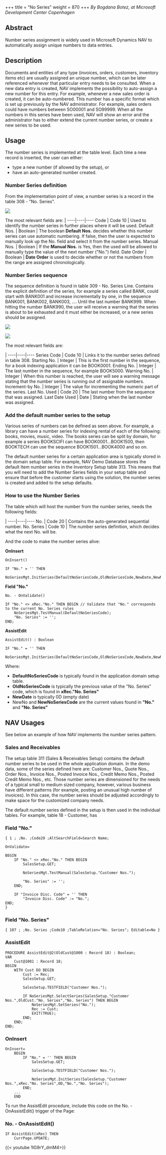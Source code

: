 +++
title = "No Series"
weight = 870
+++
_By Bogdana Botez, at Microsoft Development Center Copenhagen_

## Abstract

Number series assignment is widely used in Microsoft Dynamics NAV to automatically assign unique numbers to data entries.

## Description

Documents and entities of any type (invoices, orders, customers, inventory items etc) are usually assigned an unique number, which can be later referenced whenever that particular entry needs to be consulted. When a new data entry is created, NAV implements the possibility to auto-assign a new number for this entry. For example, whenever a new sales order is created, it can be auto-numbered. This number has a specific format which is set up previously by the NAV administrator. For example, sales orders could have numbers between SO00001 and SO99999\. When all the numbers in this series have been used, NAV will show an error and the administrator has to either extend the current number series, or create a new series to be used.

## Usage

The number series is implemented at the table level. Each time a new record is inserted, the user can either:

* type a new number (if allowed by the setup), or
* have an auto-generated number created.

### Number Series definition

From the implementation point of view, a number series is a record in the table 308 - "No. Series".

[![ ][image0]][anchor0]  

The most relevant fields are:
|
----|----|----
Code | Code 10 | Used to identify the number series in further places where it will be used.
Default Nos. | Boolean | The boolean **Default Nos.** decides whether this number series can use automatic numbering. If false, then the user is expected to manually look up the No. field and select it from the number series.
Manual Nos. | Boolean | If the **Manual Nos.** is Yes, then the used will be allowed to manually type the value of the next number ("No.") field.
Date Order | Boolean | **Date Order** is used to decide whether or not the numbers from the range are assigned chronologically.

### Number Series sequence

The sequence definition is found in table 309 - No. Series Line. Contains the explicit definition of the series, for example a series called BANK, could start with BANK001 and increase incrementally by one, in the sequence BANK001, BANK002, BANK003, .... Until the last number BANK999\. When hitting the number BANK990, the user will receive a warning that the series is about to be exhausted and it must either be increased, or a new series should be assigned.

[![ ][image1]][anchor1]

[![ ][image2]][anchor2]

The most relevant fields are:

|
----|----|----
Series Code | Code 10 | Links it to the number series defined in table 308\.
Starting No. | Integer | This is the first number in the sequence, for a book indexing application it can be BOOK0001\.
Ending No. | Integer | The last number in the sequence, for example BOOK5000\.
Warning No. | Integer | When this number is reached, the user will see a warning message stating that the number series is running out of assignable numbers.
Increment-by No. | Integer | The value for incrementing the numeric part of the series.
Last No. Used | Code 20 | The last number from the sequence that was assigned.
Last Date Used | Date | Stating when the last number was assigned.

### Add the default number series to the setup

Various series of numbers can be defined as seen above. For example, a library can have a number series for indexing rental of each of the following: books, movies, music, video. The books series can be split by domain, for example a series BOOKSCIFI can have BOOK0001...BOOK1500, then BOOKTECH can use the sequence BOOK1501...BOOK4000 and so on.

The default number series for a certain application area is typically stored in the domain setup table. For example, NAV Demo Database stores the default Item number series in the Inventory Setup table 313\. This means that you will need to add the Number Series fields in your setup table and ensure that before the customer starts using the solution, the number series is created and added to the setup defaults.

### How to use the Number Series

The table which will host the number from the number series, needs the following fields:

|
----|----|----
No. | Code 20 | Contains the auto-generated sequential number.
No. Series | Code 10 | The number series definition, which decides what the next No. will be.

And the code to make the number series alive:

**OnInsert**

```al
OnInsert()

IF "No." = '' THEN 
    NoSeriesMgt.InitSeries(DefaultNoSeriesCode,OldNoSeriesCode,NewDate,NewNo,NewNoSeriesCode);
```

**Field "No."**

```al
No. - OnValidate()

IF "No." <> xRec."No." THEN BEGIN // Validate that "No." corresponds to the current No. Series rules 
    NoSeriesMgt.TestManual(DefaultNoSeriesCode);
    "No. Series" := '';
END;
```

**AssistEdit**

```al
AssistEdit() : Boolean

IF "No." = '' THEN 
    NoSeriesMgt.InitSeries(DefaultNoSeriesCode,OldNoSeriesCode,NewDate,NewNo,NewNoSeriesCode);
```

Where:

* **DefaultNoSeriesCode** is typically found in the application domain setup table.
* **OldNoSeriesCode** is typically the previous value of the "No. Series" code, which is found in **xRec."No. Series"**
* **NewDate** is typically 0D (empty date)
* NewNo and **NewNoSeriesCode** are the current values found in **"No."** and **"No. Series"**

## NAV Usages

See below an example of how NAV implements the number series pattern.

### Sales and Receivables

The setup table 311 (Sales & Receivables Setup) contains the default number series to be used in the whole application domain. In the demo data, some of the series defined here are: Customer Nos., Quote Nos., Order Nos., Invoice Nos., Posted Invoice Nos., Credit Memo Nos., Posted Credit Memo Nos., etc. Those number series are dimensioned for the needs of a typical small to medium sized company, however, various business have different patterns (for example, posting an unusual high number of invoices). In this case, the number series should be adjusted accordingly to make space for the customized company needs.

The default number series defined in the setup is then used in the individual tables. For example, table 18 - Customer, has

### Field "No."

```al
{ 1 ; ;No. ;Code20 ;AltSearchField=Search Name;

OnValidate=

BEGIN
    IF "No." <> xRec."No." THEN BEGIN
        SalesSetup.GET;

        NoSeriesMgt.TestManual(SalesSetup."Customer Nos.");

        "No. Series" := '';
    END;

    IF "Invoice Disc. Code" = '' THEN
        "Invoice Disc. Code" := "No.";
END;
} 
```

### Field "No. Series"

```al
{ 107 ; ;No. Series ;Code10 ;TableRelation="No. Series"; Editable=No }
```

### AssistEdit

```al
PROCEDURE AssistEdit@2(OldCust@1000 : Record 18) : Boolean;
VAR
    Cust@1001 : Record 18;
BEGIN
    WITH Cust DO BEGIN
        Cust := Rec; 
        SalesSetup.GET; 

        SalesSetup.TESTFIELD("Customer Nos."); 

        IF NoSeriesMgt.SelectSeries(SalesSetup."Customer Nos.",OldCust."No. Series","No. Series") THEN BEGIN
            NoSeriesMgt.SetSeries("No."); 
            Rec := Cust; 
            EXIT(TRUE); 
        END; 
    END;
END;
```

### OnInsert

```al
OnInsert=  
    BEGIN 
        IF "No." = '' THEN BEGIN 
            SalesSetup.GET; 

            SalesSetup.TESTFIELD("Customer Nos.");

            NoSeriesMgt.InitSeries(SalesSetup."Customer Nos.",xRec."No. Series",0D,"No.","No. Series"); 
        END;
    ...
    END
```

To run the AssistEdit procedure, include this code on the No. - OnAssistEdit() trigger of the Page:

### No. - OnAssistEdit() 

```al
IF AssistEdit(xRec) THEN
    CurrPage.UPDATE;
```

{{< youtube 1lG9rY_dmM4>}}



[anchor0]: 5661.1.png
[anchor1]: 1452.2.png
[anchor2]: 3527.3.png
[anchor3]: https://www.youtube.com/watch?v=1lG9rY_dmM4&list=PLhZ3P-LY7CqmVszuvtJLujFyHpsVN0U_w&index=8


[image0]: 5661.1.png
[image1]: 1452.2.png
[image2]: 3527.3.png
